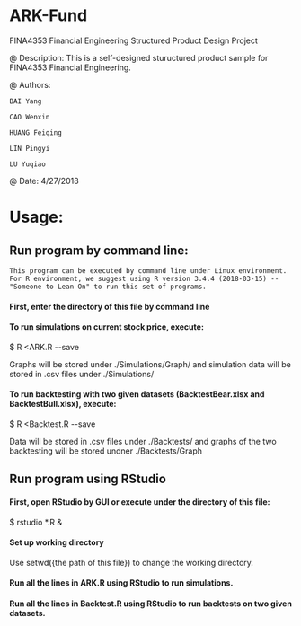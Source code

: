 # ARK-Fund
FINA4353 Financial Engineering Structured Product Design Project

@ Description:
  This is a self-designed stuructured product sample for FINA4353 Financial Engineering.

@ Authors:

    BAI Yang
  
    CAO Wenxin
  
    HUANG Feiqing
  
    LIN Pingyi
  
    LU Yuqiao

@ Date: 4/27/2018

# Usage:
## Run program by command line:
    This program can be executed by command line under Linux environment.
    For R environment, we suggest using R version 3.4.4 (2018-03-15) -- "Someone to Lean On" to run this set of programs.
#### First, enter the directory of this file by command line
#### To run simulations on current stock price, execute: 

$ R <ARK.R --save
  
  Graphs will be stored under ./Simulations/Graph/ and simulation data will be stored in .csv files under ./Simulations/
#### To run backtesting with two given datasets (BacktestBear.xlsx and BacktestBull.xlsx), execute: 

$ R <Backtest.R --save
  
  Data will be stored in .csv files under ./Backtests/ and graphs of the two backtesting will be stored undner ./Backtests/Graph

## Run program using RStudio
#### First, open RStudio by GUI or execute under the directory of this file: 

$ rstudio *.R &
#### Set up working directory
 
Use setwd({the path of this file}) to change the working directory.
#### Run all the lines in ARK.R using RStudio to run simulations.
#### Run all the lines in Backtest.R using RStudio to run backtests on two given datasets.
